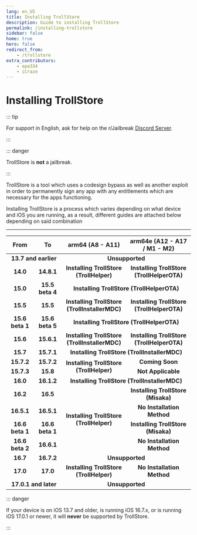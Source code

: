 ```yaml
---
lang: en_US
title: Installing TrollStore
description: Guide to installing TrollStore
permalink: /installing-trollstore
sidebar: false
home: true
hero: false
redirect_from:
    - /trollstore
extra_contributors:
    - opa334
    - iCraze
---
```


# Installing TrollStore

::: tip

For support in English, ask for help on the r/Jailbreak [Discord Server](https://discord.gg/jb).

:::

::: danger

TrollStore is **not** a jailbreak.

:::

TrollStore is a tool which uses a codesign bypass as well as another exploit in order to permanently sign any app with any entitlements which are necessary for the apps functioning.

Installing TrollStore is a process which varies depending on what device and iOS you are running, as a result, different guides are attached below depending on said combination

---

<table>
  <colgroup>
    <col span="1" style="width: 15%;">
    <col span="1" style="width: 15%;">
    <col span="1" style="width: 35%;">
    <col span="1" style="width: 35%;">
  </colgroup>
  <thead>
    <tr>
      <th style="text-align: center; font-weight: bold;">From</th>
      <th style="text-align: center; font-weight: bold;">To</th>
      <th style="text-align: center; font-weight: bold;">arm64 (A8 - A11)</th>
      <th style="text-align: center; font-weight: bold;">arm64e (A12 - A17 / M1 - M2)</th>
    </tr>
  </thead>
  <tbody>
    <tr>
      <td style="text-align: center; font-weight: bold;" colspan="2">13.7 and earlier</td>
      <td style="text-align: center; font-weight: bold;" colspan="2">Unsupported</td>
    </tr>
    <tr>
      <td style="text-align: center; font-weight: bold;">14.0</td>
      <td style="text-align: center; font-weight: bold;">14.8.1</td>
      <td style="text-align: center; font-weight: bold;"><router-link to="/installing-trollhelper">Installing TrollStore (TrollHelper)</router-link></td>
      <td style="text-align: center; font-weight: bold;"><router-link to="/installing-trollhelperota">Installing TrollStore (TrollHelperOTA)</router-link></td>
    </tr>
    <tr>
      <td style="text-align: center; font-weight: bold;">15.0</td>
      <td style="text-align: center; font-weight: bold;">15.5 beta 4</td>
      <td style="text-align: center; font-weight: bold;" colspan="2"><router-link to="/installing-trollhelperota">Installing TrollStore (TrollHelperOTA)</router-link></td>
    </tr>
    <tr>
      <td style="text-align: center; font-weight: bold;">15.5</td>
      <td style="text-align: center; font-weight: bold;">15.5</td>
      <td style="text-align: center; font-weight: bold;"><router-link to="/installing-trollhelper-mdc">Installing TrollStore (TrollInstallerMDC)</router-link></td>
      <td style="text-align: center; font-weight: bold;"><router-link to="/installing-trollhelperota">Installing TrollStore (TrollHelperOTA)</router-link></td>
    </tr>
    <tr>
      <td style="text-align: center; font-weight: bold;">15.6 beta 1</td>
      <td style="text-align: center; font-weight: bold;">15.6 beta 5</td>
      <td style="text-align: center; font-weight: bold;" colspan="2"><router-link to="/installing-trollhelperota">Installing TrollStore (TrollHelperOTA)</router-link></td>
    </tr>
    <tr>
      <td style="text-align: center; font-weight: bold;">15.6</td>
      <td style="text-align: center; font-weight: bold;">15.6.1</td>
      <td style="text-align: center; font-weight: bold;"><router-link to="/installing-trollhelper-mdc">Installing TrollStore (TrollInstallerMDC)</router-link></td>
      <td style="text-align: center; font-weight: bold;"><router-link to="/installing-trollhelperota">Installing TrollStore (TrollHelperOTA)</router-link></td>
    </tr>
    <tr>
      <td style="text-align: center; font-weight: bold;">15.7</td>
      <td style="text-align: center; font-weight: bold;">15.7.1</td>
      <td style="text-align: center; font-weight: bold;" colspan="2"><router-link to="/installing-trollhelper-mdc">Installing TrollStore (TrollInstallerMDC)</router-link></td>
    </tr>
    <tr>
      <td style="text-align: center; font-weight: bold;">15.7.2</td>
      <td style="text-align: center; font-weight: bold;">15.7.2</td>
      <td style="text-align: center; font-weight: bold;" rowspan="2"><router-link to="/installing-trollhelper">Installing TrollStore (TrollHelper)</router-link></td>
      <td style="text-align: center; font-weight: bold;">Coming Soon</td>
    </tr>
    <tr>
      <td style="text-align: center; font-weight: bold;">15.7.3</td>
      <td style="text-align: center; font-weight: bold;">15.8</td>
      <td style="text-align: center; font-weight: bold;">Not Applicable</td>
    </tr>
    <tr>
      <td style="text-align: center; font-weight: bold;">16.0</td>
      <td style="text-align: center; font-weight: bold;">16.1.2</td>
      <td style="text-align: center; font-weight: bold;" colspan="2"><router-link to="/installing-trollhelper-mdc">Installing TrollStore (TrollInstallerMDC)</router-link></td>
    </tr>
    <tr>
      <td style="text-align: center; font-weight: bold;">16.2</td>
      <td style="text-align: center; font-weight: bold;">16.5</td>
      <td style="text-align: center; font-weight: bold;" rowspan="4"><router-link to="/installing-trollhelper">Installing TrollStore (TrollHelper)</router-link></td>
      <td style="text-align: center; font-weight: bold;"><router-link to="/installing-trollhelper-misaka">Installing TrollStore (Misaka)</router-link></td>
    </tr>
    <tr>
      <td style="text-align: center; font-weight: bold;">16.5.1</td>
      <td style="text-align: center; font-weight: bold;">16.5.1</td>
      <td style="text-align: center; font-weight: bold;">No Installation Method</td>
    </tr>
    <tr>
      <td style="text-align: center; font-weight: bold;">16.6 beta 1</td>
      <td style="text-align: center; font-weight: bold;">16.6 beta 1</td>
      <td style="text-align: center; font-weight: bold;"><router-link to="/installing-trollhelper-misaka">Installing TrollStore (Misaka)</router-link></td>
    </tr>
    <tr>
      <td style="text-align: center; font-weight: bold;">16.6 beta 2</td>
      <td style="text-align: center; font-weight: bold;">16.6.1</td>
      <td style="text-align: center; font-weight: bold;">No Installation Method</td>
    </tr>
    <tr>
      <td style="text-align: center; font-weight: bold;">16.7</td>
      <td style="text-align: center; font-weight: bold;">16.7.2</td>
      <td style="text-align: center; font-weight: bold;" colspan="2">Unsupported</td>
    </tr>
    <tr>
      <td style="text-align: center; font-weight: bold;">17.0</td>
      <td style="text-align: center; font-weight: bold;">17.0</td>
      <td style="text-align: center; font-weight: bold;"><router-link to="/installing-trollhelper">Installing TrollStore (TrollHelper)</router-link></td>
      <td style="text-align: center; font-weight: bold;">No Installation Method</td>
    </tr>
    <tr>
      <td style="text-align: center; font-weight: bold;" colspan="2">17.0.1 and later</td>
      <td style="text-align: center; font-weight: bold;" colspan="2">Unsupported</td>
    </tr>
  </tbody>
</table>

::: danger

If your device is on iOS 13.7 and older, is running iOS 16.7.x, or is running iOS 17.0.1 or newer, it will **never** be supported by TrollStore.

:::
